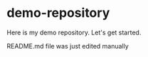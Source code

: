 # demo-repository
Here is my demo repository. Let's get started.

README.md file was just edited manually
